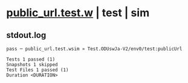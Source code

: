 # [public_url.test.w](../../../../../../examples/tests/sdk_tests/bucket/public_url.test.w) | test | sim

## stdout.log
```log
pass ─ public_url.test.wsim » Test.ODUswJa-V2/env0/test:publicUrl

Tests 1 passed (1)
Snapshots 1 skipped
Test Files 1 passed (1)
Duration <DURATION>
```

